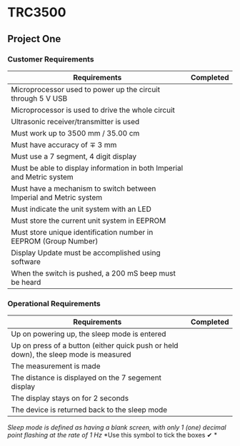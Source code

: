 # TRC3500 

## Project One

### Customer Requirements

| Requirements | Completed |
|--- | --- |
| Microprocessor used to power up the circuit through 5 V USB  | |
| Microprocessor is used to drive the whole circuit | |
| Ultrasonic receiver/transmitter is used | |
| Must work up to 3500 mm / 35.00 cm | | 
| Must have accuracy of ∓ 3 mm | |
| Must use a 7 segment, 4 digit display | |
| Must be able to display information in both Imperial and Metric system | |
| Must have a mechanism to switch between Imperial and Metric system | |
| Must indicate the unit system with an LED | |
| Must store the current unit system in EEPROM | |
| Must store unique identification number in EEPROM (Group Number)| |
| Display Update must be accomplished using software | |
| When the switch is pushed, a 200 mS beep must be heard| |


### Operational Requirements

| Requirements | Completed |
| --- | --- |
| Up on powering up, the sleep mode is entered | |
| Up on press of a button (either quick push or held down), the sleep mode is measured| |
| The measurement is made | |
| The distance is displayed on the 7 segement display | |
| The display stays on for 2 seconds| |
| The device is returned back to the sleep mode | |

*Sleep mode is defined as having a blank screen, with only 1 (one) decimal point flashing at the rate of 1 Hz*
*Use this symbol to tick the boxes &#10004; *
